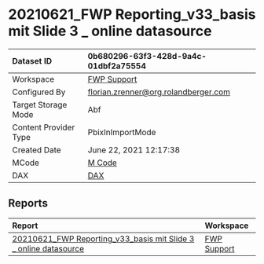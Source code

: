 



# 20210621_FWP Reporting_v33_basis mit Slide 3 _ online datasource

|Dataset ID|0b680296-63f3-428d-9a4c-01dbf2a75554|
| :--- | :--- |
|Workspace|[FWP Support](../Workspaces/FWP-Support.md)|
|Configured By|florian.zrenner@org.rolandberger.com|
|Target Storage Mode|Abf|
|Content Provider Type|PbixInImportMode|
|Created Date|June 22, 2021 12:17:38|
|MCode|[M Code](./20210621_FWP-Reporting_v33_basis-mit-Slide-3-_-online-datasource/mcode.md)|
|DAX|[DAX](./20210621_FWP-Reporting_v33_basis-mit-Slide-3-_-online-datasource/dax.md)|

## Reports

|Report|Workspace|
| :--- | :--- |
|[20210621_FWP Reporting_v33_basis mit Slide 3 _ online datasource](../Reports/20210621_FWP-Reporting_v33_basis-mit-Slide-3-_-online-datasource.md)|[FWP Support](../Workspaces/FWP-Support.md)|
